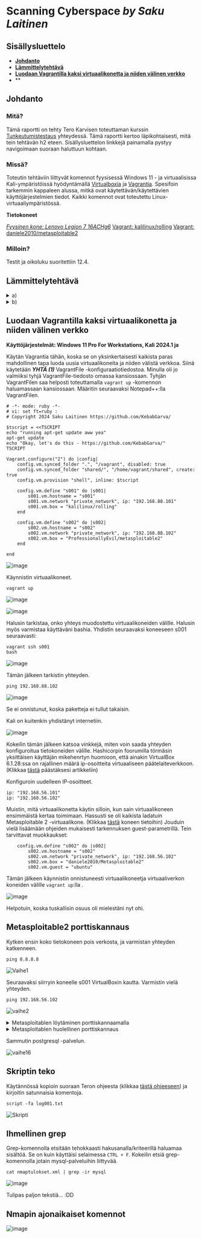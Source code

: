 # Scanning Cyberspace _by Saku Laitinen_

## Sisällysluettelo

- **[Johdanto](https://github.com/KebabGarva/Tunkeutumistestaus2024-bgu248/blob/main/h2.md#Johdanto)**
- **[Lämmittelytehtävä](https://github.com/KebabGarva/Tunkeutumistestaus2024-bgu248/blob/main/h2.md#Lämmittelytehtävä)**
- **[Luodaan Vagrantilla kaksi virtuaalikonetta ja niiden välinen verkko](https://github.com/KebabGarva/Tunkeutumistestaus2024-bgu248/blob/main/h2.md#Luodaan-Vagrantilla-kaksi-virtuaalikonetta-ja-niiden-välinen-verkko)**
- **[]()
## Johdanto

### Mitä?

Tämä raportti on tehty Tero Karvisen toteuttaman kurssin [Tunkeutumistestaus](https://terokarvinen.com/2024/eettinen-hakkerointi-2024/) yhteydessä. Tämä raportti kertoo läpikohtaisesti, mitä tein tehtävän h2 eteen.
Sisällysluettelon linkkejä painamalla pystyy navigoimaan suoraan haluttuun kohtaan.

### Missä?

Toteutin tehtäviin liittyvät komennot fyysisessä Windows 11 - ja virtuaalisissa Kali-ympäristöissä hyödyntämällä [Virtualboxia](https://www.virtualbox.org/) ja [Vagrantia](https://developer.hashicorp.com/vagrant).
Spesifoin tarkemmin kappaleen alussa, mitkä ovat käytettävän/käytettävien käyttöjärjestelmien tiedot. Kaikki komennot ovat toteutettu Linux-virtuaaliympäristössä. 

**Tietokoneet**

[*Fyysinen kone: Lenovo Legion 7 16ACHg6*](https://nanoreview.net/en/laptop/lenovo-legion-7-2021-amd?m=c.1_g.3_r.3_s.3)
[Vagrant: kalilinux/rolling](https://app.vagrantup.com/kalilinux/boxes/rolling)
[Vagrant: daniele2010/metasploitable2](https://app.vagrantup.com/ProfessionallyEvil/boxes/metasploitable2)


### Milloin?

Testit ja oikoluku suoritettiin 12.4.

## Lämmittelytehtävä

<details>

<summary>a)</summary>

### Porttiskanneri nmap:n perusteet

- Nmap <kohde> -komennolla skannataan 1000 yleisintä TCP-porttia.
- Nmap jakaa portit kuuteen tilaan:
  - auki
    - sovellus hyväksyy aktiivisesti TCP-, UDP, tai SCTP-yhteyksiä kyseisessä portissa.
    - hakkeroinnin näkökulmasta kyseinen portti voi olla hyväksikäytön uhri
  - suljettu
    - vaikka kyseinen portti vastaa nmapin pyyntöön, portti ei ole auki
    - on syytä skannata myöhemmin
  - suodatettu
    - portti on suodatettu palomuurilaitteen, reitittimen sääntöjen tai päätelaitteen virustorjuntaohjelmiston vuoksi
    - merkki hyvin haastavasta porttiskannattavasta portista, koska kyseiset portit tarjoavat hyvin puutteelista tietoa
    - nmap varmistaa useita kertoja, johtuuko tila mahdollisesta pudotetusta paketista
  - suodattamaton
    - portti on saavutettava, mutta nmap ei pysty määrittämään portin aukiolotilasta.
    - ainoastaan ACK-skannauksen tulos voi palauttaa kyseisen arvon
    - eri skannaustyypit kuin Windows-, SYN - tai FIN -skannaus voi antaa parempaa tilannekuvaa portin aukiolosta 
  -  auki tai suodatettu
    - kyseinen tila asetetaan ainoastaan silloin, kun nmap ei tiedä, onko portti auki vai suodatettu.
    - voi johtua myös tiputetusta nmapin koettimen tai minkä tahansa muun vastauksen takia
  - kiinni tai suodatettu
    - sama kuin edellinen tila, mutta nmap ei tiedä onko portti kiinni vai suodatettu.
- Nmapilla voi suorittaa erilaisia porttiskannauksia
  - -sS (TCP-ja SYN-skannaus)
    - kaikista suosituin porttiskannaustekniikka
    - sen voi suorittaa nopeasti skannaten potentiaalisesti tuhanseja portteja sekunnissa
    - ei suorita kokonaan kättelyä, vaan lähettää pelkästään SYN -lipulla olevan paketin
  - -sT (TCP-yhteysskannaus)
    - tämä on oletusskannaustekniikka, jos SYN-skannaus ei ole vaihtoehto
    - korkean tason järjestelmäkutsu, jota selaimet, P2P -päätelaitteet ja muut verkkpalvelut käyttävät
  - -sU (UDP-skannaus)
    - tarkistaa UDP-palvelujen portit
    - voi yhdistää -sS -skannaukseen.
    - haastavaa on tehdä skannaus nopeasti
   
Nmap: Port Scanning Basics, luettu 12.4.2024: https://nmap.org/book/man-port-scanning-basics.html
Nmap: Port Scanning Techniques, luettu 12.4.2024: https://nmap.org/book/man-port-scanning-techniques.html

</details>

<details>

  <summary>b)</summary>

  ### Nuoren 17-vuotiaan tekemä porttiskannaus OPK -osuuskunnan tietojärjestelmään
  - Nuori on toteuttanut porttiskannauksen 23.11.1998.
    - Avoimia portteja ei löytynyt
    - Nuorta syytetään tietomurron yrityksestä
  - Nuori joutui korvaamaan tietomurron aiheuttamat "vahingot"
    - Syyttäjän vaatima korvaussumma oli 100 000 MK
    - Käräjänoikeuden tuomiossa 29.2.2000 määrättiin nuoren maksamaan sakkoja rikoksesta tietoliikenteen häiriö sakkorangaistukseen
    - Syyttäjä valitti hovioikeuteen, ja hovioikeus tuomitsi nuoren maksamaan sakkojen lisäksi syyttäjille yhteensä 75 000 MK.
    - Epäilty valitti korkeimmalle oikeudelle, ja tuomiolauselman mukaan hovioikeuden tuomion lopputulosta ei muuteta.
  - Tuomio on esimerkki huonosti päättyneestä porttiskannauskokeilusta.
    - Porttiskannauksia tehdään ainoastaan luvalla
    - Pitää varmistaa, onko yhteys muualle kuin haluamaansa kohteeseen.
</details>

## Luodaan Vagrantilla kaksi virtuaalikonetta ja niiden välinen verkko

**Käyttöjärjestelmät: Windows 11 Pro For Workstations, Kali 2024.1 ja**

Käytän Vagrantia tähän, koska se on yksinkertaisesti kaikista paras mahdollinen tapa luoda uusia virtuaalikoneita ja niiden välistä verkkoa. Siinä käytetään ***YHTÄ (1)*** VagrantFile -konfiguraatiotiedostoa. Minulla oli jo valmiiksi tyhjä VagrantFile-tiedosto omassa kansiossaan. Tyhjän VagrantFilen saa helposti toteuttamalla `vagrant up` -komennon haluamassaan kansiossaan. Määritin seuraavaksi Notepad++:lla VagrantFilen.

```
# -*- mode: ruby -*-
# vi: set ft=ruby :
# Copyright 2024 Saku Laitinen https://github.com/KebabGarva/

$tscript = <<TSCRIPT
echo "running apt-get update aww yea"
apt-get update
echo "Okay, let's do this - https://github.com/KebabGarva/"
TSCRIPT

Vagrant.configure("2") do |config|
	config.vm.synced_folder ".", "/vagrant", disabled: true
	config.vm.synced_folder "shared/", "/home/vagrant/shared", create: true
	config.vm.provision "shell", inline: $tscript

	config.vm.define "s001" do |s001|
		s001.vm.hostname = "s001"
		s001.vm.network "private_network", ip: "192.168.88.101"
		s001.vm.box = "kalilinux/rolling"
	end

	config.vm.define "s002" do |s002|
		s002.vm.hostname = "s002"
		s002.vm.network "private_network", ip: "192.168.88.102"
		s002.vm.box = "ProfessionallyEvil/metasploitable2"
	end
	
end
```

![image](https://github.com/KebabGarva/Tunkeutumistestaus2024-bgu248/assets/89390996/2f282c0d-321f-4bd3-a38c-92467de4ffeb)

Käynnistin virtuaalikoneet.

```
vagrant up
```
![image](https://github.com/KebabGarva/Tunkeutumistestaus2024-bgu248/assets/89390996/3a3bd2e9-ee67-4085-a7ac-421708372fc1)

![image](https://github.com/KebabGarva/Tunkeutumistestaus2024-bgu248/assets/89390996/a3301351-8d37-45c2-bcbf-e3a39a99c3b6)

Halusin tarkistaa, onko yhteys muodostettu virtuaalikoneiden välille. Halusin myös varmistaa käyttäväni bashia. Yhdistin seuraavaksi koneeseen s001 seuraavasti:

```
vagrant ssh s001
bash
```
![image](https://github.com/KebabGarva/Tunkeutumistestaus2024-bgu248/assets/89390996/9919b38b-4101-4522-b740-82f57fe160f9)

Tämän jälkeen tarkistin yhteyden.

```
ping 192.168.88.102
```

![image](https://github.com/KebabGarva/Tunkeutumistestaus2024-bgu248/assets/89390996/95ba5ace-68d2-4fb7-a77e-8497dfbff53c)

Se ei onnistunut, koska paketteja ei tullut takaisin. 

Kali on kuitenkin yhdistänyt internetiin.

![image](https://github.com/KebabGarva/Tunkeutumistestaus2024-bgu248/assets/89390996/1d21bf67-9ad1-41c2-946e-d2e2a92b1ed2)


Kokeilin tämän jälkeen katsoa vinkkejä, miten voin saada yhteyden konfiguroitua tietokoneiden välille. Hashicorpin foorumilla törmäsin yksittäisen käyttäjän mikehenrtyn huomioon, että ainakin VirtualBox 6.1.28:ssa on rajallinen määrä ip-osoitteita virtuaaliseen päätelaiteverkkoon. (Klikkaa [tästä](https://discuss.hashicorp.com/t/vagran-can-not-assign-ip-address-to-virtualbox-machine/30930/7) päästäksesi artikkeliin)

Konfiguroin uudelleen IP-osoitteet.

```
ip: "192.168.56.101"
ip: "192.168.56.102"
```
Muistin, mitä virtuaalikonetta käytin silloin, kun sain virtuaalikoneen ensimmäistä kertaa toimimaan. Hassusti se oli kaikista ladatuin Metasploitable 2 -virtuaalikone. (Klikkaa [tästä](https://app.vagrantup.com/daniele2010/boxes/Metasploitable2) koneen tietoihin) Jouduin vielä lisäämään ohjeiden mukaisesti tarkennuksen guest-parametrillä. Tein tarvittavat muokkaukset:

```
	config.vm.define "s002" do |s002|
		s002.vm.hostname = "s002"
		s002.vm.network "private_network", ip: "192.168.56.102"
		s002.vm.box = "daniele2010/Metasploitable2"
		s002.vm.guest = "ubuntu"
```

Tämän jälkeen käynnistin onnistuneesti virtuaalikoneetja virtuaaliverkon koneiden välille `vagrant up`:lla .

![image](https://github.com/KebabGarva/Tunkeutumistestaus2024-bgu248/assets/89390996/eca7476b-8485-4131-bae4-d84659262409)

Helpotuin, koska tuskallisin osuus oli mielestäni nyt ohi.

## Metasploitable2 porttiskannaus

Kytken ensin koko tietokoneen pois verkosta, ja varmistan yhteyden katkenneen.

```
ping 8.8.8.8
````
![Vaihe1](https://github.com/KebabGarva/Tunkeutumistestaus2024-bgu248/assets/89390996/ada31c66-c54f-4b81-83fc-7ba06a4bdfa6)

Seuraavaksi siirryin koneelle s001 VirtualBoxin kautta. Varmistin vielä yhteyden.

```
ping 192.168.56.102
```
![vaihe2](https://github.com/KebabGarva/Tunkeutumistestaus2024-bgu248/assets/89390996/ff8786df-1802-491e-9e84-12e2efdf61f5)

<details>

<summary>Metasploitablen löytäminen porttiskannaamalla</summary>

### Miten se tehdään?

Jotta db_nmapia voi käyttää, on käynnistettävä postgresql -palvelu ja metasploitin msfdb -skripti.

```
sudo systemctl start postgresql
sudo msfdb init
msfconsole
```

![vaihe3](https://github.com/KebabGarva/Tunkeutumistestaus2024-bgu248/assets/89390996/fc288494-c300-4d97-8151-253bcc7c4af8)

![vaihe4](https://github.com/KebabGarva/Tunkeutumistestaus2024-bgu248/assets/89390996/ba797c78-02d6-4830-9954-912b5a5175fa)

![vaihe5](https://github.com/KebabGarva/Tunkeutumistestaus2024-bgu248/assets/89390996/9fcf46b8-3222-450c-a40d-8bd3660ac1b4)

Aloitin hakkeroimaan ja kunnolla! Avasin ensin WireSharkin, ja sen jälkeen toteutin tarvittavan komennon.


```
db_nmap -sn 192.168.56.102
```
![vaihe6](https://github.com/KebabGarva/Tunkeutumistestaus2024-bgu248/assets/89390996/115810f8-c423-49bf-9b24-f949cc4b736b)

![vaihe9](https://github.com/KebabGarva/Tunkeutumistestaus2024-bgu248/assets/89390996/32d6d699-615b-4a56-89ac-f6c650f9ef9e)

Kyseinen komento lähetti ARP-kyselyn. Sain onnistuneesti tiedon tietokoneen mac-osoitteesta. Jes!

</details>

<details>

<summary>Metasploitablen huolellinen porttiskannaus</summary>

Toimin seuraavasti laajassa porttiskannauksessa:

```
db_nmap -A -p0- 192.168.56.102
```
![vaihe10](https://github.com/KebabGarva/Tunkeutumistestaus2024-bgu248/assets/89390996/c487ef46-97f6-444e-90e9-847fce0919fe)

Järkytyin ensin kuinka kauan porttiskannauksessa meni. Katsoin kuinka ***134618*** pakettia skannattiin. 

Satunnainen näyttökuva tuloksista:

![vaihe11](https://github.com/KebabGarva/Tunkeutumistestaus2024-bgu248/assets/89390996/2f1a4eee-7f3b-41fb-bc57-92810ab2754c)

Tallensin porttiskannauksen tuloksen nmapin omalla työkalulla ja Wiresharkiin.

```
nmap -oA /home/vagrant/nmaptulokset 192.168.56.102 
```

![vaihe14](https://github.com/KebabGarva/Tunkeutumistestaus2024-bgu248/assets/89390996/a51674a3-12c6-4f9d-9011-bddd69974459)

![vaihe15](https://github.com/KebabGarva/Tunkeutumistestaus2024-bgu248/assets/89390996/e5f6d2de-d589-417d-a534-fadeac38d112)


</details>

Sammutin postgresql -palvelun.

![vaihe16](https://github.com/KebabGarva/Tunkeutumistestaus2024-bgu248/assets/89390996/5d628513-440d-418c-95f0-ac27744d3be5)


## Skriptin teko

Käytännössä kopioin suoraan Teron ohjeesta (klikkaa [tästä ohjeeseen]()) ja kirjoitin satunnaisia komentoja.

```
script -fa log001.txt
```

![Skripti](https://github.com/KebabGarva/Tunkeutumistestaus2024-bgu248/assets/89390996/6f073717-875c-4178-8c7c-d459a032932e)

## Ihmellinen grep

Grep-komennolla etsitään tehokkaasti hakusanalla/kriteerillä haluamaa sisältöä. Se on kuin käyttäisi selaimessa `CTRL + F`. Kokeilin etsiä grep-komennolla jotain mysql-palveluihin liittyvää.
```
cat nmaptulokset.xml | grep -ir mysql
```
![image](https://github.com/KebabGarva/Tunkeutumistestaus2024-bgu248/assets/89390996/3a938c5a-a431-4742-ae9b-df9456a30630)

Tulipas paljon tekstiä... :DD

## Nmapin ajonaikaiset komennot

![image](https://github.com/KebabGarva/Tunkeutumistestaus2024-bgu248/assets/89390996/9f26d3f9-62f3-455b-8309-48bab09e2448)





















